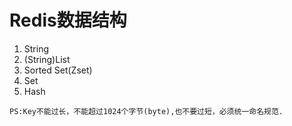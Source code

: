 # Redis数据结构


1. String
2. (String)List
3. Sorted Set(Zset)
4. Set
5. Hash

```
PS:Key不能过长，不能超过1024个字节(byte),也不要过短，必须统一命名规范.
```
